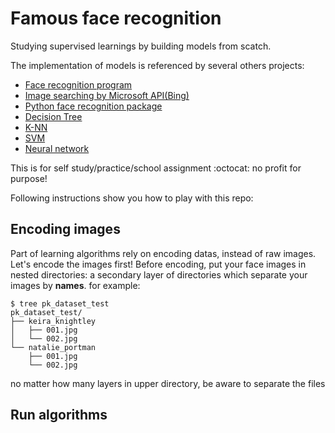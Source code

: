 # Famous face recognition

Studying supervised learnings by building models from scatch.

The implementation of models is referenced by several others projects:
- [Face recognition program](https://www.pyimagesearch.com/2018/06/18/face-recognition-with-opencv-python-and-deep-learning/)
- [Image searching by Microsoft API(Bing)](https://www.pyimagesearch.com/2018/04/09/how-to-quickly-build-a-deep-learning-image-dataset/)
- [Python face recognition package](https://github.com/ageitgey/face_recognition)
- [Decision Tree](https://scikit-learn.org/stable/modules/tree.html)
- [K-NN](https://github.com/ageitgey/face_recognition/blob/master/examples/face_recognition_knn.py)
- [SVM](https://github.com/ahhda/Face-Recogntion)
- [Neural network](https://github.com/amenglong/face_recognition_cnn)

This is for self study/practice/school assignment :octocat: no profit for purpose!

Following instructions show you how to play with this repo:

## Encoding images
Part of learning algorithms rely on encoding datas, instead of raw images. Let's encode the images first!
Before encoding, put your face images in nested directories: a secondary layer of directories which separate your images by **names**.
for example:
```
$ tree pk_dataset_test
pk_dataset_test/
├── keira_knightley
│   ├── 001.jpg
│   └── 002.jpg
└── natalie_portman
    ├── 001.jpg
    └── 002.jpg
```
no matter how many layers in upper directory, be aware to separate the files 


## Run algorithms
